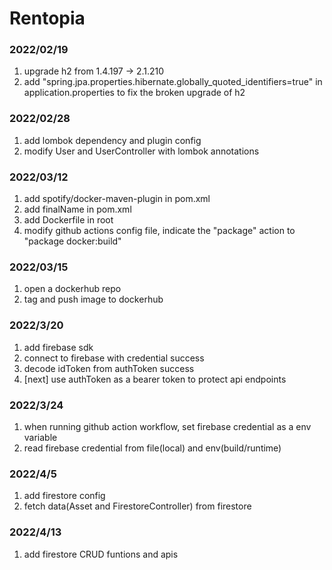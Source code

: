 # Rentopia



### 2022/02/19
1. upgrade h2 from 1.4.197 -> 2.1.210
2. add "spring.jpa.properties.hibernate.globally_quoted_identifiers=true" in application.properties to fix the broken upgrade of h2

### 2022/02/28
1. add lombok dependency and plugin config
2. modify User and UserController with lombok annotations

### 2022/03/12
1. add spotify/docker-maven-plugin in pom.xml
2. add finalName in pom.xml
3. add Dockerfile in root
4. modify github actions config file, indicate the "package" action to "package docker:build"

### 2022/03/15
1. open a dockerhub repo
2. tag and push image to dockerhub

### 2022/3/20
1. add firebase sdk
2. connect to firebase with credential success
3. decode idToken from authToken success
4. [next] use authToken as a bearer token to protect api endpoints


### 2022/3/24
1. when running github action workflow, set firebase credential as a env variable
2. read firebase credential from file(local) and env(build/runtime)

### 2022/4/5
1. add firestore config 
2. fetch data(Asset and FirestoreController) from firestore

### 2022/4/13
1. add firestore CRUD funtions and apis
